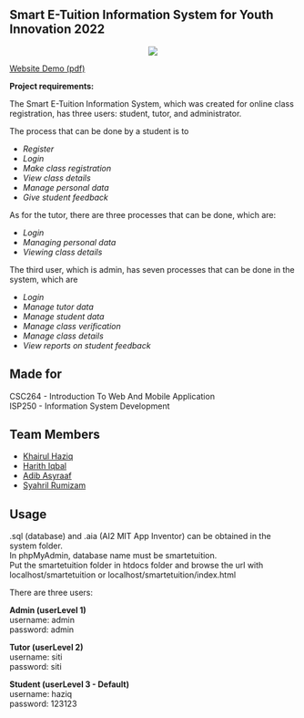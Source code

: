 ## Smart E-Tuition Information System for Youth Innovation 2022

<p align="center">
  <img src="https://cdn.discordapp.com/attachments/966509177319063632/996631813185339392/Poster_Smart_E-Tuition2.png">
</p>

<a href='/documentation/Website Demo Smart E-Tuition.docx'>
Website Demo (pdf)
</a>

<b> Project requirements: </b> <br>

The Smart E-Tuition Information System, which was created for online class registration, has three users: student, tutor, and administrator. 

The process that can be done by a student is to 
<i>
* Register
* Login
* Make class registration
* View class details
* Manage personal data
* Give student feedback
</i>

As for the tutor, there are three processes that can be done, which are: 
<i>
* Login
* Managing personal data
* Viewing class details
</i>

The third user, which is admin, has seven processes that can be done in the system, which are 
<i>
* Login 
* Manage tutor data
* Manage student data
* Manage class verification
* Manage class details
* View reports on student feedback
</i>

## Made for
CSC264 - Introduction To Web And Mobile Application <br>
ISP250 - Information System Development

## Team Members
* [Khairul Haziq](https://github.com/Kyziq)
* [Harith Iqbal](https://github.com/mishumiyamizu)
* [Adib Asyraaf](https://github.com/lildibbb)
* [Syahril Rumizam](https://github.com/reason61)

## Usage
.sql (database) and .aia (AI2 MIT App Inventor) can be obtained in the system folder.<br>
In phpMyAdmin, database name must be smartetuition.<br>
Put the smartetuition folder in htdocs folder and browse the url with localhost/smartetuition or localhost/smartetuition/index.html<br>

There are three users:<br>

<b>Admin (userLevel 1)<br></b>
username: admin<br>
password: admin<br>

<b>Tutor (userLevel 2)</b><br>
username: siti<br>
password: siti<br>

<b>Student (userLevel 3 - Default)</b><br>
username: haziq<br>
password: 123123<br>
